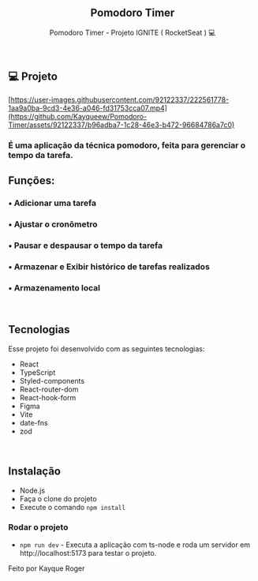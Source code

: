 <h2 align="center"> Pomodoro Timer </h2>

<p align="center">
  Pomodoro Timer - Projeto IGNITE ( RocketSeat ) 💻 
</p>

<br>

## 💻 Projeto
[https://user-images.githubusercontent.com/92122337/222561778-1aa9a0ba-9cd3-4e36-a046-fd31753cca07.mp4](https://github.com/Kayqueew/Pomodoro-Timer/assets/92122337/b96adba7-1c28-46e3-b472-96684786a7c0)



### É uma aplicação da técnica pomodoro, feita para gerenciar o tempo da tarefa.

## Funções:

### • Adicionar uma tarefa
### • Ajustar o cronômetro
### • Pausar e despausar o tempo da tarefa
### • Armazenar e Exibir histórico de tarefas realizados
### • Armazenamento local

</br>

##  Tecnologias

Esse projeto foi desenvolvido com as seguintes tecnologias:

- React
- TypeScript
- Styled-components
- React-router-dom
- React-hook-form
- Figma
- Vite
- date-fns
- zod

</br>

## Instalação

* Node.js
* Faça o clone do projeto
* Execute o comando ```npm install```

### Rodar o projeto
* ```npm run dev``` - Executa a aplicação com ts-node e roda um servidor em http://localhost:5173 para testar o projeto.


Feito por Kayque Roger
